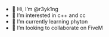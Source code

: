 - 👋 Hi, I’m @r3yk1ng
- 👀 I’m interested in c++ and cc
- 🌱 I’m currently learning phyton
- 💞️ I’m looking to collaborate on FiveM


